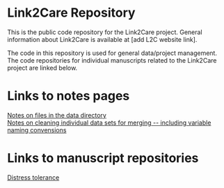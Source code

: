 # Link2Care Repository

This is the public code repository for the Link2Care project. General information about Link2Care is available at [add L2C website link].

The code in this repository is used for general data/project management. The code repositories for individual manuscripts related to the Link2Care project are linked below. 

# Links to notes pages

[Notes on files in the data directory](data/notes_data_folder.md)   
[Notes on cleaning individual data sets for merging -- including variable naming convensions ](docs/notes_cleaning_individual_data_sets_for_merge.md)

# Links to manuscript repositories

[Distress tolerance](https://github.com/brad-cannell/l2c_paper_dts)
